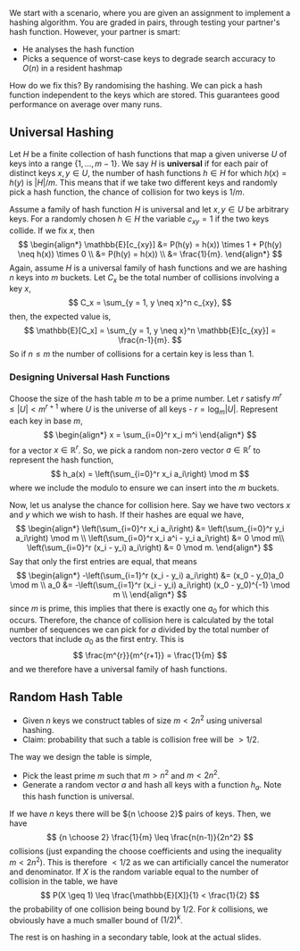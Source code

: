 We start with a scenario, where you are given an assignment to implement a hashing algorithm. You are graded in pairs, through testing your partner's hash function. However, your partner is smart:
- He analyses the hash function
- Picks a sequence of worst-case keys to degrade search accuracy to $O(n)$ in a resident hashmap

How do we fix this? By randomising the hashing. We can pick a hash function independent to the keys which are stored. This guarantees good performance on average over many runs.

## Universal Hashing
Let $H$ be a finite collection of hash functions that map a given universe $U$ of keys into a range $\{1, \ldots, m - 1\}$. We say $H$ is **universal** if for each pair of distinct keys $x, y \in U$, the number of hash functions $h \in H$ for which $h(x) = h(y)$ is $|H|/m$. This means that if we take two different keys and randomly pick a hash function, the chance of collision for two keys is $1/m$.

Assume a family of hash function $H$ is universal and let $x, y \in U$ be arbitrary keys. For a randomly chosen $h \in H$ the variable $c_{xy} = 1$ if the two keys collide. If we fix $x$, then
$$
\begin{align*}
	\mathbb{E}[c_{xy}] &= P(h(y) = h(x)) \times 1 + P(h(y) \neq h(x)) \times 0 \\
	&= P(h(y) = h(x)) \\
	&= \frac{1}{m}.
\end{align*}
$$
Again, assume $H$ is a universal family of hash functions and we are hashing $n$ keys into $m$ buckets. Let $C_{x}$ be the total number of collisions involving a key $x$,
$$
	C_x = \sum_{y = 1, y \neq x}^n c_{xy},
$$
then, the expected value is,
$$
	\mathbb{E}[C_x] = \sum_{y = 1, y \neq x}^n \mathbb{E}[c_{xy}] = \frac{n-1}{m}.
$$
So if $n \leq m$ the number of collisions for a certain key is less than 1.

### Designing Universal Hash Functions
Choose the size of the hash table $m$ to be a prime number. Let $r$ satisfy $m^r \leq |U| < m^{r+1}$ where $U$ is the universe of all keys - $r = \log_m |U|$. Represent each key in base $m$,
$$
\begin{align*}
	x = \sum_{i=0}^r x_i m^i
\end{align*}
$$
for a vector $x \in \mathbb{R}^r$. So, we pick a random non-zero vector $a \in \mathbb{R}^r$ to represent the hash function,
$$
h_a(x) = \left(\sum_{i=0}^r x_i a_i\right) \mod m
$$
where we include the modulo to ensure we can insert into the $m$ buckets.

Now, let us analyse the chance for collision here. Say we have two vectors $x$ and $y$ which we wish to hash. If their hashes are equal we have,
$$
\begin{align*}
	\left(\sum_{i=0}^r x_i a_i\right) &= \left(\sum_{i=0}^r y_i a_i\right) \mod m \\
	\left(\sum_{i=0}^r x_i a^i - y_i a_i\right) &= 0  \mod m\\
	\left(\sum_{i=0}^r (x_i - y_i) a_i\right) &= 0 \mod m.
\end{align*}
$$
Say that only the first entries are equal, that means
$$
\begin{align*}
	-\left(\sum_{i=1}^r (x_i - y_i) a_i\right) &= (x_0 - y_0)a_0 \mod m \\
	a_0 &= -\left(\sum_{i=1}^r (x_i - y_i) a_i\right) (x_0 - y_0)^{-1} \mod m \\
\end{align*}
$$
since $m$ is prime, this implies that there is exactly one $a_0$ for which this occurs. Therefore, the chance of collision here is calculated by the total number of sequences we can pick for $a$ divided by the total number of vectors that include $a_0$ as the first entry. This is 
$$
\frac{m^{r}}{m^{r+1}} = \frac{1}{m}
$$
and we therefore have a universal family of hash functions.

## Random Hash Table
- Given $n$ keys we construct tables of size $m < 2n^2$ using universal hashing.
- Claim: probability that such a table is collision free will be $> 1/2$.

The way we design the table is simple,
- Pick the least prime $m$ such that $m > n^2$ and $m < 2n^2$.
- Generate a random vector $a$ and hash all keys with a function $h_a$. Note this hash function is universal.

If we have $n$ keys there will be ${n \choose 2}$ pairs of keys. Then, we have 
$$
	{n \choose 2} \frac{1}{m} \leq \frac{n(n-1)}{2n^2}
$$
collisions (just expanding the choose coefficients and using the inequality $m < 2n^2$). This is therefore $< 1/2$ as we can artificially cancel the numerator and denominator. If $X$ is the random variable equal to the number of collision in the table, we have 
$$
	P(X \geq 1) \leq \frac{\mathbb{E}[X]}{1} < \frac{1}{2}
$$
the probability of one collision being bound by $1/2$. For $k$ collisions, we obviously have a much smaller bound of $(1/2)^k$.

The rest is on hashing in a secondary table, look at the actual slides.